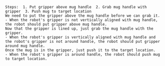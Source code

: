 
    Steps:  1. Put gripper above mug handle  2. Grab mug handle with gripper  3. Push mug to target location
    We need to put the gripper above the mug handle before we can grab it.
    - When the robot's gripper is not vertically aligned with mug handle, the robot should put gripper above mug handle.
    Now that the gripper is lined up, just grab the mug handle with the gripper.
    - When the robot's gripper is vertically aligned with mug handle and the robot's gripper is not around handle, the robot should put gripper around mug handle.
    Once the mug is in the gripper, just push it to the target location.
    - When the robot's gripper is around handle, the robot should push mug to target location.